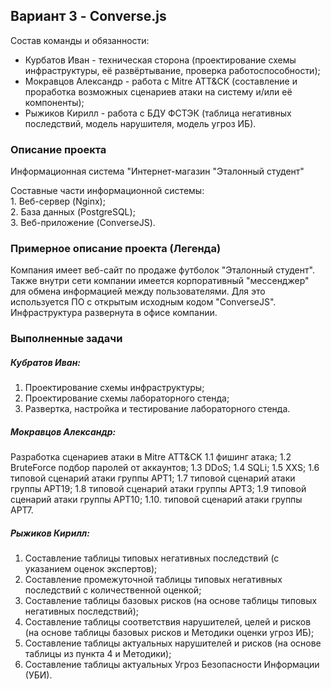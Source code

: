 ## Вариант 3 - Converse.js

Состав команды и обязанности:
- Курбатов Иван - техническая сторона (проектирование схемы инфраструктуры, её развёртывание, проверка работоспособности);
- Мокравцов Александр - работа с Mitre ATT&CK (составление и проработка возможных сценариев атаки на систему и/или её компоненты);
- Рыжиков Кирилл - работа с БДУ ФСТЭК (таблица негативных последствий, модель нарушителя, модель угроз ИБ).

### Описание проекта

Информационная система "Интернет-магазин "Эталонный студент"

Составные части информационной системы:  
    1.  Веб-сервер (Nginx);  
    2.  База данных (PostgreSQL);  
    3.  Веб-приложение (ConverseJS).

### Примерное описание проекта (Легенда)

Компания имеет веб-сайт по продаже футболок "Эталонный студент".
Также внутри сети компании имеется корпоративный "мессенджер" для обмена информацией между пользователями. Для это используется ПО с открытым исходным кодом "ConverseJS".
Инфраструктура развернута в офисе компании.


### Выполненные задачи
##### Кубратов Иван:
1. Проектирование схемы инфраструктуры;
2. Проектирование схемы лабораторного стенда;  
3. Развертка, настройка и тестирование лабораторного стенда.
  
##### Мокравцов Александр:
Разработка сценариев атаки в Mitre ATT&CK
	1.1 фишинг атака;
	1.2 BruteForce подбор паролей от аккаунтов;
	1.3 DDoS;
	1.4 SQLi;
	1.5 XXS;
	1.6 типовой сценарий атаки группы APT1;
	1.7 типовой сценарий атаки группы APT19;
	1.8 типовой сценарий атаки группы APT3;
	1.9 типовой сценарий атаки группы APT10;
	1.10. типовой сценарий атаки группы APT7.
  
##### Рыжиков Кирилл:
1. Составление таблицы типовых негативных последствий (с указанием оценок экспертов);  
2. Составление промежуточной таблицы типовых негативных последствий с количественной оценкой;  
3. Составление таблицы базовых рисков (на основе таблицы типовых негативных последствий);
4. Составление таблицы соответствия нарушителей, целей и рисков (на основе таблицы базовых рисков и Методики оценки угроз ИБ);
5. Составление таблицы актуальных нарушителей и рисков (на основе таблицы из пункта 4 и Методики);
6. Cоставление таблицы актуальных Угроз Безопасности Информации (УБИ).

